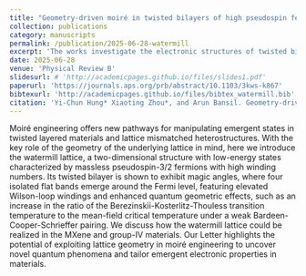 ```yaml
---
title: "Geometry-driven moiré in twisted bilayers of high pseudospin fermions"
collection: publications
category: manuscripts
permalink: /publication/2025-06-28-watermill
excerpt: 'The works investigate the electronic structures of twisted bilayer systems with low-energystates with a high pseudospin structure.'
date: 2025-06-28
venue: 'Physical Review B'
slidesurl: # 'http://academicpages.github.io/files/slides1.pdf'
paperurl: 'https://journals.aps.org/prb/abstract/10.1103/3kws-k867'
bibtexurl: 'http://academicpages.github.io/files/bibtex_watermill.bib'
citation: 'Yi-Chun Hung* Xiaoting Zhou*, and Arun Bansil. Geometry-driven moiré in twisted bilayers of high pseudospin fermions <i>Phys. Rev. B 112</i>, L041403 (2025)'
---
```

Moiré engineering offers new pathways for manipulating emergent states in twisted layered materials and lattice mismatched heterostructures. With the key role of the geometry of the underlying lattice in mind, here we introduce the watermill lattice, a two-dimensional structure with low-energy states characterized by massless pseudospin-3/2 fermions with high winding numbers. Its twisted bilayer is shown to exhibit magic angles, where four isolated flat bands emerge around the Fermi level, featuring elevated Wilson-loop windings and enhanced quantum geometric effects, such as an increase in the ratio of the Berezinskii-Kosterlitz-Thouless transition temperature to the mean-field critical temperature under a weak Bardeen-Cooper-Schrieffer pairing. We discuss how the watermill lattice could be realized in the MXene and group-IV materials. Our Letter highlights the potential of exploiting lattice geometry in moiré engineering to uncover novel quantum phenomena and tailor emergent electronic properties in materials.
